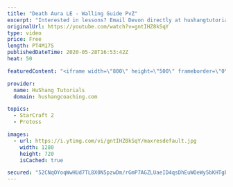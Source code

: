 ```yaml
---
title: "Death Aura LE - Walling Guide PvZ"
excerpt: "Interested in lessons? Email Devon directly at hushangtutorials@outlook.com ------------------------------------------------------------------------------------------------------- Want to support HuShang Tutorials directly? Patreon is a website where you can contribute a monthly donation that will help"
originalUrl: https://youtube.com/watch?v=gntIHZ8kSqY
type: video
price: Free
length: PT4M17S
publishedDateTime: 2020-05-28T16:53:42Z
heat: 50

featuredContent: "<iframe width=\"800\" height=\"500\" frameborder=\"0\" src=\"https://www.youtube.com/embed/gntIHZ8kSqY\" allow=\"accelerometer; autoplay; encrypted-media; gyroscope; picture-in-picture\" allowfullscreen></iframe>"

provider:
  name: HuShang Tutorials
  domain: hushangcoaching.com

topics:
  - StarCraft 2
  - Protoss

images:
  - url: https://i.ytimg.com/vi/gntIHZ8kSqY/maxresdefault.jpg
    width: 1280
    height: 720
    isCached: true

secured: "52CNqOYoqWwHUd7TL8X0N5pzwDm/rGmP7AGZLUaeID4qsDhEuWOeWy5bKHTgEuAU9SkV3cqPIRb+mmdsAeu8PZC0qP4E0sRC8xM6xcU/QjAYfmMk5c/cYrGnt0xO4qniE5yDwWefFpiv0gKIi1CkYpRdtzduHP1diErl7EninJQrsMGSt6B5Z8iRwVkGxtpuAluylmIoboP2tuQCQ9cXZrHcn7wvAoLfm/oWTqcdN0ef4axMga8XBH7zYF8xTlbilY1chjuczTDegckG0Iy4it45pKJ504aUhrkmoXlp8T4H8fEA0YcUuPuJUrYumPEQEj2JaTXv2X1nKS7Kkkim6b3dIg5HHWWf1GQCLIl9xgb3iBwya1UaTaBN8f1njwOYBP4LoB/Ni291GqSqrcnJZt+MM1eQmtoCpH7kMElvjbg=;nRAYmTNz4zt8FIeVFBtSEQ=="
---
```


